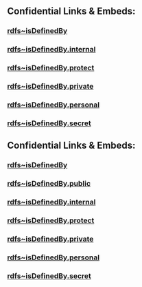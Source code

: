 
## Confidential Links & Embeds: 

### [rdfs~isDefinedBy](../../../../_public/W3C/RDF(Resource_Description_Framework)/RDF~Relations/rdfs~isDefinedBy.md) 

### [rdfs~isDefinedBy.internal](../../../../_internal/W3C/RDF(Resource_Description_Framework)/RDF~Relations/rdfs~isDefinedBy.internal.md) 

### [rdfs~isDefinedBy.protect](../../../../_protect/W3C/RDF(Resource_Description_Framework)/RDF~Relations/rdfs~isDefinedBy.protect.md) 

### [rdfs~isDefinedBy.private](../../../../_private/W3C/RDF(Resource_Description_Framework)/RDF~Relations/rdfs~isDefinedBy.private.md) 

### [rdfs~isDefinedBy.personal](../../../../_personal/W3C/RDF(Resource_Description_Framework)/RDF~Relations/rdfs~isDefinedBy.personal.md) 

### [rdfs~isDefinedBy.secret](../../../../_secret/W3C/RDF(Resource_Description_Framework)/RDF~Relations/rdfs~isDefinedBy.secret.md) 


## Confidential Links & Embeds: 

### [rdfs~isDefinedBy](/_Standards/W3C/RDF(Resource_Description_Framework)/RDF~Relations/rdfs~isDefinedBy.md) 

### [rdfs~isDefinedBy.public](/_public/W3C/RDF(Resource_Description_Framework)/RDF~Relations/rdfs~isDefinedBy.public.md) 

### [rdfs~isDefinedBy.internal](/_internal/W3C/RDF(Resource_Description_Framework)/RDF~Relations/rdfs~isDefinedBy.internal.md) 

### [rdfs~isDefinedBy.protect](/_protect/W3C/RDF(Resource_Description_Framework)/RDF~Relations/rdfs~isDefinedBy.protect.md) 

### [rdfs~isDefinedBy.private](/_private/W3C/RDF(Resource_Description_Framework)/RDF~Relations/rdfs~isDefinedBy.private.md) 

### [rdfs~isDefinedBy.personal](/_personal/W3C/RDF(Resource_Description_Framework)/RDF~Relations/rdfs~isDefinedBy.personal.md) 

### [rdfs~isDefinedBy.secret](/_secret/W3C/RDF(Resource_Description_Framework)/RDF~Relations/rdfs~isDefinedBy.secret.md)


